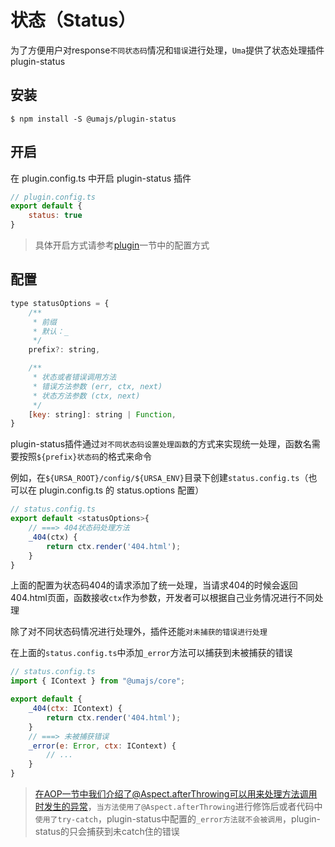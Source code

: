 # 状态（Status）

为了方便用户对response`不同状态码`情况和`错误`进行处理，`Uma`提供了状态处理插件plugin-status

## 安装

```shell
$ npm install -S @umajs/plugin-status
```

## 开启

在 plugin.config.ts 中开启 plugin-status 插件

```javascript
// plugin.config.ts
export default {
    status: true
}
```

> 具体开启方式请参考[plugin](../基础功能/Plugin.md)一节中的配置方式

## 配置
```js
type statusOptions = {
    /**
     * 前缀
     * 默认：_
     */
    prefix?: string,

    /**
     * 状态或者错误调用方法
     * 错误方法参数 (err, ctx, next)
     * 状态方法参数 (ctx, next)
     */
    [key: string]: string | Function,
}
```

plugin-status插件通过`对不同状态码设置处理函数`的方式来实现统一处理，函数名需要按照`${prefix}状态码`的格式来命令

例如，在`${URSA_ROOT}/config/${URSA_ENV}`目录下创建`status.config.ts`（也可以在 plugin.config.ts 的 status.options 配置）

```javascript
// status.config.ts
export default <statusOptions>{
    // ===> 404状态码处理方法
    _404(ctx) {
        return ctx.render('404.html');
    }
}
```

上面的配置为状态码404的请求添加了统一处理，当请求404的时候会返回404.html页面，函数接收`ctx`作为参数，开发者可以根据自己业务情况进行不同处理

除了对不同状态码情况进行处理外，插件还能`对未捕获的错误进行处理`

在上面的`status.config.ts`中添加`_error`方法可以捕获到未被捕获的错误

```javascript
// status.config.ts
import { IContext } from "@umajs/core";

export default {
    _404(ctx: IContext) {
        return ctx.render('404.html');
    }
    // ===> 未被捕获错误
    _error(e: Error, ctx: IContext) {
        // ...
    }
}
```

> 在AOP一节中我们介绍了@Aspect.afterThrowing可以用来处理方法调用时发生的异常，`当方法使用了@Aspect.afterThrowing`进行修饰后或者代码中`使用了try-catch`，plugin-status中配置的`_error方法就不会被调用`，plugin-status的只会捕获到未catch住的错误

